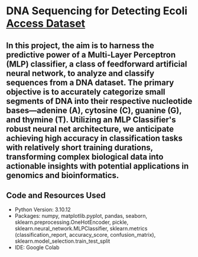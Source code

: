 # DNA Sequencing for Detecting Ecoli [Access Dataset](https://archive.ics.uci.edu/ml/machine-learning-databases/molecular-biology/promoter-gene-sequences/promoters.data)

## In this project, the aim is to harness the predictive power of a Multi-Layer Perceptron (MLP) classifier, a class of feedforward artificial neural network, to analyze and classify sequences from a DNA dataset. The primary objective is to accurately categorize small segments of DNA into their respective nucleotide bases—adenine (A), cytosine (C), guanine (G), and thymine (T). Utilizing an MLP Classifier's robust neural net architecture, we anticipate achieving high accuracy in classification tasks with relatively short training durations, transforming complex biological data into actionable insights with potential applications in genomics and bioinformatics.

## Code and Resources Used 
- Python Version: 3.10.12
- Packages: numpy, matplotlib.pyplot, pandas, seaborn, sklearn.preprocessing.OneHotEncoder, pickle, sklearn.neural_network.MLPClassifier, sklearn.metrics (classification_report, accuracy_score, confusion_matrix), sklearn.model_selection.train_test_split
- IDE: Google Colab









